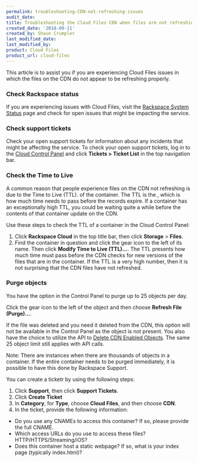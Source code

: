 ```yaml
---
permalink: troubleshooting-CDN-not-refreshing-issues
audit_date:
title: Troubleshooting the Cloud Files CDN when files are not refreshing
created_date: '2018-09-11'
created_by: Shaun Crumpler
last_modified_date: 
last_modified_by: 
product: Cloud Files    
product_url: cloud-files
---
```


This article is to assist you if you are experiencing Cloud Files issues in which the files on the CDN do not appear to be refreshing properly.

### Check Rackspace status

If you are experiencing issues with Cloud Files, visit the [Rackspace System Status](https://rackspace.service-now.com/system_status/) page and check for open issues that might be impacting the service.


### Check support tickets

Check your open support tickets for information about any incidents that might be affecting the service. To check
your open support tickets, log in to the [Cloud Control Panel](https://mycloud.rackspace.com/) and click 
**Tickets > Ticket List** in the top navigation bar.

### Check the Time to Live

A common reason that people experience files on the CDN not refreshing is due to the Time to Live (TTL).
of the container. The TTL is the , which is how much time needs to pass before the records expire. If a container has an exceptionally high TTL, you could be waiting quite a while before the contents of that container update on the CDN. 

Use these steps to check the TTL of a container in the Cloud Control Panel:

1. Click **Rackspace Cloud** in the top title bar, then click **Storage** > **Files**.
2. Find the container in question and click the gear icon to the left of its name.  Then click **Modify Time to Live (TTL)…**.  The TTL presents how much time must pass before the CDN checks for new versions of the files that are in the container. If the TTL is a very high number, then it is not surprising that the CDN files have not refreshed.

### Purge objects

You have the option in the Control Panel to purge up to 25 objects per day.

Click the gear icon to the left of the object and then choose **Refresh File (Purge)…**.

If the file was deleted and you need it deleted from the CDN, this option will not be available in the Control Panel as the object is not present. You also have the choice to utilize the API to [Delete CDN Enabled Objects](https://developer.rackspace.com/docs/cloud-files/v1/cdn-api-reference/cdn-object-services-operations/#delete-cdn-enabled-object). The same 25 object limit still applies with API calls.

Note: There are instances when there are thousands of objects in a container.  If the entire container needs to be purged immediately, it is possible to have this done by Rackspace Support.

You can create a ticketr by using the following steps:

1. Click **Support**, then click **Support Tickets**.
2. Click **Create Ticket**
3. In **Category**, for **Type**, choose **Cloud Files**, and then choose **CDN**.
4. In the ticket, provide the following information:
  * Do you use any CNAMEs to access this container?  If so, please provide the full CNAME.
  * Which access URLs do you use to access these files? HTTP/HTTPS/Streaming/iOS?
  * Does this container host a static webpage?  If so, what is your index page (typically index.html)?
